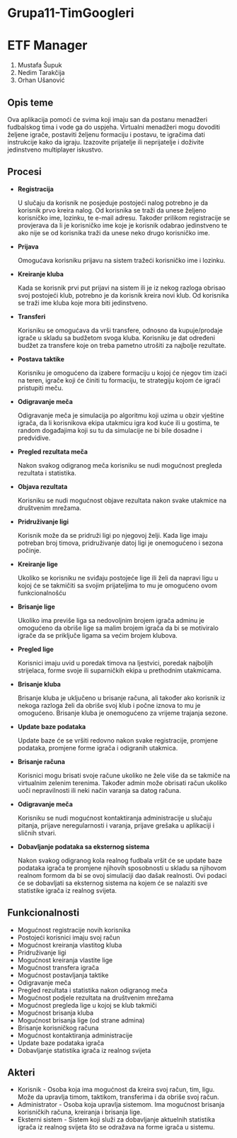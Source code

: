 # Grupa11-TimGoogleri

# ETF Manager

1. Mustafa Šupuk
2. Nedim Tarakčija
3. Orhan Ušanović

## Opis teme

Ova aplikacija pomoći će svima koji imaju san da postanu menadžeri fudbalskog tima i vode ga do uspjeha. Virtualni menadžeri mogu dovoditi željene igrače, postaviti željenu formaciju i postavu, te igračima dati instrukcije kako da igraju. Izazovite prijatelje ili neprijatelje i doživite jedinstveno multiplayer iskustvo.

## Procesi

* **Registracija**

  U slučaju da korisnik ne posjeduje postojeći nalog potrebno je da korisnik prvo kreira nalog. Od korisnika se traži da unese željeno         korisničko ime, lozinku, te e-mail adresu. Također prilikom registracije se provjerava da li je korisničko ime koje je korisnik odabrao jedinstveno te ako nije se od korisnika traži da unese neko drugo korisničko ime.

* **Prijava**

  Omogućava korisniku prijavu na sistem tražeći korisničko ime i lozinku.
   
* **Kreiranje kluba**

  Kada se korisnik prvi put prijavi na sistem ili je iz nekog razloga obrisao svoj postojeći klub, potrebno je da korisnik kreira novi klub. Od korisnika se traži ime kluba koje mora biti jedinstveno.
  
* **Transferi**

  Korisniku se omogućava da vrši transfere, odnosno da kupuje/prodaje igrače u skladu sa budžetom svoga kluba. Korisniku je dat određeni budžet za transfere koje on treba pametno utrošiti za najbolje rezultate.
   
* **Postava taktike**

  Korisniku je omogućeno da izabere formaciju u kojoj će njegov tim izaći na teren, igrače koji će činiti tu formaciju, te strategiju kojom će igraći pristupiti meču.
  
* **Odigravanje meča**

  Odigravanje meča je simulacija po algoritmu koji uzima u obzir vještine igrača, da li korisnikova ekipa utakmicu igra kod kuće ili u gostima, te random događajima koji su tu da simulacije ne bi bile dosadne i predvidive.
  
* **Pregled rezultata meča**  

  Nakon svakog odigranog meča korisniku se nudi mogućnost pregleda rezultata i statistika.
  
* **Objava rezultata**

  Korisniku se nudi mogućnost objave rezultata nakon svake utakmice na društvenim mrežama.

* **Pridruživanje ligi**

  Korisnik može da se pridruži ligi po njegovoj želji. Kada lige imaju potreban broj timova, pridruživanje datoj ligi je onemogućeno i sezona počinje.
  
* **Kreiranje lige**

  Ukoliko se korisniku ne sviđaju postojeće lige ili želi da napravi ligu u kojoj će se takmičiti sa svojim prijateljima to mu je omogućeno ovom funkcionalnošću
   
* **Brisanje lige**

  Ukoliko ima previše liga sa nedovoljnim brojem igrača adminu je omogućeno da obriše lige sa malim brojem igrača da bi se motiviralo igrače da se priključe ligama sa većim brojem klubova.
   
* **Pregled lige**

  Korisnici imaju uvid u poredak timova na ljestvici, poredak najboljih strijelaca, forme svoje ili suparničkih ekipa u prethodnim utakmicama.

* **Brisanje kluba**

  Brisanje kluba je uključeno u brisanje računa, ali također ako korisnik iz nekoga razloga želi da obriše svoj klub i počne iznova to mu je omogućeno. Brisanje kluba je onemogućeno za vrijeme trajanja sezone.

* **Update baze podataka**

  Update baze će se vršiti redovno nakon svake registracije, promjene podataka, promjene forme igrača i odigranih utakmica.
 
* **Brisanje računa**

  Korisnici mogu brisati svoje račune ukoliko ne žele više da se takmiče na virtualnim zelenim terenima. Također admin može obrisati račun ukoliko uoči nepravilnosti ili neki način varanja sa datog računa.
 
* **Odigravanje meča**

  Korisniku se nudi mogućnost kontaktiranja administracije u slučaju pitanja, prijave neregularnosti i varanja, prijave grešaka u aplikaciji i sličnih stvari.
  
* **Dobavljanje podataka sa eksternog sistema**

  Nakon svakog odigranog kola realnog fudbala vršit će se update baze podataka igrača te promjene njihovih sposobnosti u skladu sa njihovom realnom formom da bi se ovoj simulaciji dao dašak realnosti. Ovi podaci će se dobavljati sa eksternog sistema na kojem će se nalaziti sve statistike igrača iz realnog svijeta. 
   
## Funkcionalnosti

* Mogućnost registracije novih korisnika
* Postojeći korisnici imaju svoj račun
* Mogućnost kreiranja vlastitog kluba
* Pridruživanje ligi
* Mogućnost kreiranja vlastite lige
* Mogućnost transfera igrača
* Mogućnost postavljanja taktike
* Odigravanje meča
* Pregled rezultata i statistika nakon odigranog meča
* Mogućnost podjele rezultata na društvenim mrežama
* Mogućnost pregleda lige u kojoj se klub takmiči
* Mogućnost brisanja kluba
* Mogućnost brisanja lige (od strane admina)
* Brisanje korisničkog računa
* Mogućnost kontaktiranja administracije
* Update baze podataka igrača
* Dobavljanje statistika igrača iz realnog svijeta

## Akteri

* Korisnik - Osoba koja ima mogućnost da kreira svoj račun, tim, ligu. Može da upravlja timom, taktikom, transferima i da obriše svoj račun.
* Administrator - Osoba koja upravlja sistemom. Ima mogućnost brisanja korisničkih računa, kreiranja i brisanja lige.
* Eksterni sistem - Sistem koji služi za dobavljanje aktuelnih statistika igrača iz realnog svijeta što se odražava na forme igrača u sistemu.

